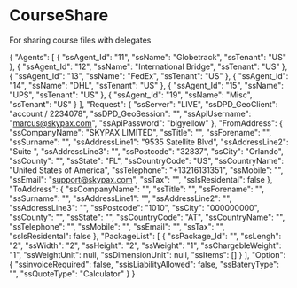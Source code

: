 # CourseShare
For sharing course files with delegates


{
  "Agents": [
    {
      "ssAgent_Id": "11",
      "ssName": "Globetrack",
      "ssTenant": "US"
    },
    {
      "ssAgent_Id": "12",
      "ssName": "International Bridge",
      "ssTenant": "US"
    },
    {
      "ssAgent_Id": "13",
      "ssName": "FedEx",
      "ssTenant": "US"
    },
    {
      "ssAgent_Id": "14",
      "ssName": "DHL",
      "ssTenant": "US"
    },
    {
      "ssAgent_Id": "15",
      "ssName": "UPS",
      "ssTenant": "US"
    },
    {
      "ssAgent_Id": "19",
      "ssName": "Misc",
      "ssTenant": "US"
    }
  ],
  "Request": {
    "ssServer": "LIVE",
    "ssDPD_GeoClient": "account / 2234078",
    "ssDPD_GeoSession": "",
    "ssApiUsername": "marcus@skypax.com",
    "ssApiPassword": "bigyellow"
  },
  "FromAddress": {
    "ssCompanyName": "SKYPAX LIMITED",
    "ssTitle": "",
    "ssForename": "",
    "ssSurname": "",
    "ssAddressLine1": "9535 Satellite Blvd",
    "ssAddressLine2": "Suite ",
    "ssAddressLine3": "",
    "ssPostcode": "32837",
    "ssCity": "Orlando",
    "ssCounty": "",
    "ssState": "FL",
    "ssCountryCode": "US",
    "ssCountryName": "United States of America",
    "ssTelephone": "+13216131351",
    "ssMobile": "",
    "ssEmail": "support@skypax.com",
    "ssTax": "",
    "ssIsResidental": false
  },
  "ToAddress": {
    "ssCompanyName": "",
    "ssTitle": "",
    "ssForename": "",
    "ssSurname": "",
    "ssAddressLine1": "",
    "ssAddressLine2": "",
    "ssAddressLine3": "",
    "ssPostcode": "1010",
    "ssCity": "000000000",
    "ssCounty": "",
    "ssState": "",
    "ssCountryCode": "AT",
    "ssCountryName": "",
    "ssTelephone": "",
    "ssMobile": "",
    "ssEmail": "",
    "ssTax": "",
    "ssIsResidental": false
  },
  "PackageList": [
    {
      "ssPackage_Id": "",
      "ssLengh": "2",
      "ssWidth": "2",
      "ssHeight": "2",
      "ssWeight": "1",
      "ssChargebleWeight": "1",
      "ssWeightUnit": null,
      "ssDimensionUnit": null,
      "ssItems": []
    }
  ],
  "Option": {
    "ssinvoiceRequired": false,
    "ssisLiabilityAllowed": false,
    "ssBateryType": "",
    "ssQuoteType": "Calculator"
  }
}
